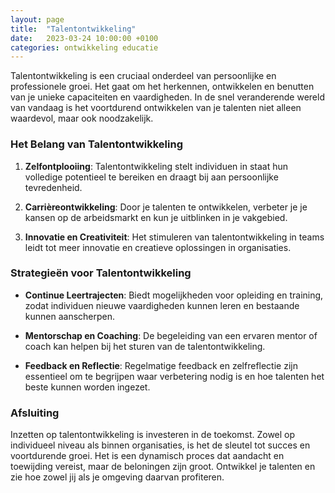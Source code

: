 ```yaml
---
layout: page
title:  "Talentontwikkeling"
date:   2023-03-24 10:00:00 +0100
categories: ontwikkeling educatie
---
```


Talentontwikkeling is een cruciaal onderdeel van persoonlijke en professionele groei. Het gaat om het herkennen, ontwikkelen en benutten van je unieke capaciteiten en vaardigheden. In de snel veranderende wereld van vandaag is het voortdurend ontwikkelen van je talenten niet alleen waardevol, maar ook noodzakelijk.

### Het Belang van Talentontwikkeling
1. **Zelfontplooiing**: Talentontwikkeling stelt individuen in staat hun volledige potentieel te bereiken en draagt bij aan persoonlijke tevredenheid.

2. **Carrièreontwikkeling**: Door je talenten te ontwikkelen, verbeter je je kansen op de arbeidsmarkt en kun je uitblinken in je vakgebied.

3. **Innovatie en Creativiteit**: Het stimuleren van talentontwikkeling in teams leidt tot meer innovatie en creatieve oplossingen in organisaties.

### Strategieën voor Talentontwikkeling
- **Continue Leertrajecten**: Biedt mogelijkheden voor opleiding en training, zodat individuen nieuwe vaardigheden kunnen leren en bestaande kunnen aanscherpen.

- **Mentorschap en Coaching**: De begeleiding van een ervaren mentor of coach kan helpen bij het sturen van de talentontwikkeling.

- **Feedback en Reflectie**: Regelmatige feedback en zelfreflectie zijn essentieel om te begrijpen waar verbetering nodig is en hoe talenten het beste kunnen worden ingezet.

### Afsluiting
Inzetten op talentontwikkeling is investeren in de toekomst. Zowel op individueel niveau als binnen organisaties, is het de sleutel tot succes en voortdurende groei. Het is een dynamisch proces dat aandacht en toewijding vereist, maar de beloningen zijn groot. Ontwikkel je talenten en zie hoe zowel jij als je omgeving daarvan profiteren.



